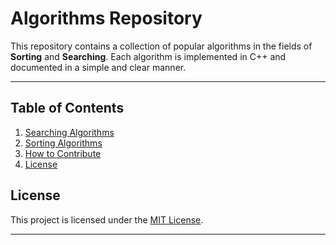 # Algorithms Repository

This repository contains a collection of popular algorithms in the fields of **Sorting** and **Searching**. Each algorithm is implemented in C++ and documented in a simple and clear manner.

---

## Table of Contents

1. [Searching Algorithms](#searching-algorithms)
2. [Sorting Algorithms](#sorting-algorithms)
3. [How to Contribute](#how-to-contribute)
4. [License](#license)

## License

This project is licensed under the [MIT License](/LICENSE).

---
